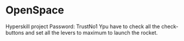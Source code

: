 # OpenSpace
Hyperskill project
Password: TrustNo1
Ypu have to check all the check-buttons and set all the levers to maximum to launch the rocket.

